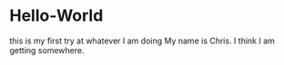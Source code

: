 # Hello-World
this is my first try at whatever I am doing
My name is Chris. I think I am getting somewhere.

